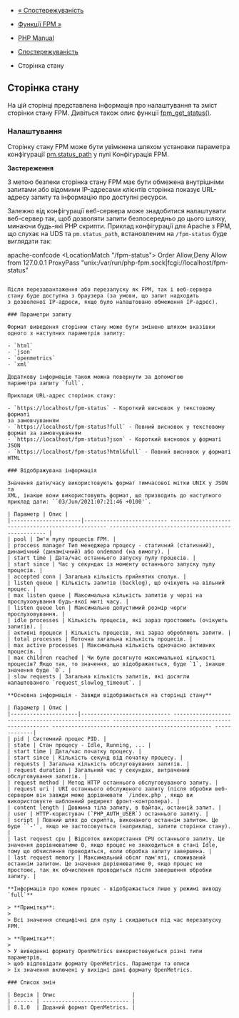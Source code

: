 - [« Спостережуваність](fpm.observability.md)
- [Функції FPM »](ref.fpm.md)

- [PHP Manual](index.md)
- [Спостережуваність](fpm.observability.md)
- Сторінка стану

## Сторінка стану

На цій сторінці представлена інформація про налаштування та зміст
сторінки стану FPM. Дивіться також опис функції
[fpm_get_status()](function.fpm-get-status.md).

### Налаштування

Сторінку стану FPM може бути увімкнена шляхом установки параметра
конфігурації
[pm.status_path](install.fpm.configuration.md#pm.status-path) у пулі
Конфігурація FPM.

**Застереження**

З метою безпеки сторінка стану FPM має бути обмежена
внутрішніми запитами або відомими IP-адресами клієнтів
сторінка показує URL-адресу запиту та інформацію про доступні ресурси.

Залежно від конфігурації веб-сервера може знадобитися налаштувати
веб-сервер так, щоб дозволяти запити безпосередньо до цього шляху,
минаючи будь-які PHP скрипти. Приклад конфігурації для Apache з FPM, що слухає
на UDS та `pm.status_path`, встановленим на `/fpm-status` буде
виглядати так:

apache-confcode
<LocationMatch "/fpm-status">
Order Allow,Deny
Allow from 127.0.0.1
ProxyPass "unix:/var/run/php-fpm.sock|fcgi://localhost/fpm-status"
</LocationMatch>
````

Після перезавантаження або перезапуску як FPM, так і веб-сервера
стану буде доступна з браузера (за умови, що запит надходить
з дозволеної IP-адреси, якщо було налаштовано обмеження IP-адрес).

### Параметри запиту

Формат виведення сторінки стану може бути змінено шляхом вказівки
одного з наступних параметрів запиту:

- `html`
- `json`
- `openmetrics`
- `xml`

Додаткову інформацію також можна повернути за допомогою
параметра запиту `full`.

Приклади URL-адрес сторінок стану:

- `https://localhost/fpm-status` - Короткий висновок у текстовому форматі
за замовчуванням
- `https://localhost/fpm-status?full` - Повний висновок у текстовому
формат за замовчуванням
- `https://localhost/fpm-status?json` - Короткий висновок у форматі JSON
- `https://localhost/fpm-status?html&full` - Повний висновок у форматі
HTML

### Відображувана інформація

Значення дати/часу використовують формат тимчасової мітки UNIX у JSON та
XML, інакше вони використовують формат, що призводить до наступного
приклад дати: ``03/Jun/2021:07:21:46 +0100'`.

| Параметр | Опис |
|----------------------|-------------------------- -------------------------------------------------- -------------------------------------------------- |
| pool | Ім'я пулу процесів FPM. |
| proccess manager Тип менеджера процесу - статичний (статичний), динамічний (динамічний) або ondemand (на вимогу). |
| start time | Дата/час останнього запуску пулу процесів. |
| start since | Час у секундах із моменту останнього запуску пулу процесів. |
| accepted conn | Загальна кількість прийнятих сполук. |
| listen queue | Кількість запитів (backlog), що очікують на вільний процес. |
| max listen queue | Максимальна кількість запитів у черзі на прослуховування будь-якої миті часу. |
| listen queue len | Максимально допустимий розмір черги прослуховування. |
| idle processes | Кількість процесів, які зараз простоюють (очікують запитів). |
| активні процеси | Кількість процесів, які зараз обробляють запити. |
| total processes | Поточна загальна кількість процесів. |
| max active processes | Максимальна кількість одночасно активних процесів. |
| max children reached | Чи було досягнуто максимальної кількості процесів? Якщо так, то значення, що відображається, буде `1`, інакше значення буде `0`. |
| slow requests | Загальна кількість запитів, які досягли налаштованого `request_slowlog_timeout`. |

**Основна інформація - Завжди відображається на сторінці стану**

| Параметр | Опис |
|---------------------|---------------------------- -------------------------------------------------- -------------------------------------------------- -------------------------------------------------- -------------|
| pid | Системний процес PID. |
| state | Стан процесу - Idle, Running, ... |
| start time | Дата/час початку процесу. |
| start since | Кількість секунд від початку процесу. |
| requests | Загальна кількість обслуговуваних запитів. |
| request duration | Загальний час у секундах, витрачений обслуговування запитів. |
| request method | Метод HTTP останнього обслуговуваного запиту. |
| request uri | URI останнього обслуженого запиту (після обробки веб-сервером він завжди може дорівнювати `/index.php`, якщо ви використовуєте шаблонний редирект фронт-контролера). |
| content length | Довжина тіла запиту, в байтах, останній запит. |
| user | HTTP-користувач (`PHP_AUTH_USER`) останнього запиту. |
| script | Повний шлях до скрипта, виконаного останнім запитом. Це буде ``-'`, якщо не застосовується (наприклад, запити сторінки стану). |
| last request cpu | Відсоток використання CPU останнього запиту. Це значення дорівнюватиме 0, якщо процес не знаходиться в стані Idle, тому що обчислення проводиться, коли обробка запиту завершена. |
| last request memory | Максимальний обсяг пам'яті, споживаний останнім запитом. Це значення дорівнюватиме 0, якщо процес не простоює, так як обчислення проводиться після завершення обробки запиту. |

**Інформація про кожен процес - відображається лише у режимі виводу
`full`**

> **Примітка**:
>
> Всі значення специфічні для пулу і скидаються під час перезапуску FPM.

> **Примітка**:
>
> У виведенні формату OpenMetrics використовуються різні типи параметрів,
> щоб відповідати формату OpenMetrics. Параметри та описи
> їх значення включені у вихідні дані формату OpenMetrics.

### Список змін

| Версія | Опис                        |
| ------ | --------------------------- |
| 8.1.0  | Доданий формат OpenMetrics. |
